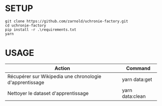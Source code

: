 # SETUP

```
git clone https://github.com/zarnold/uchronie-factory.git
cd uchronie-factory
pip install -r .\requirements.txt  
yarn
```

# USAGE

| Action  | Command |
| ------- | ------- |
|  Récupérer sur Wikipedia une chronologie d'apprentissage | yarn data:get |
|  Nettoyer le dataset d'apprentissage | yarn data:clean |